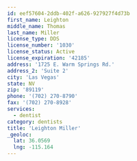 ```yaml
---
id: eef57604-2ddb-402f-a626-927927f4d73b
first_name: Leighton
middle_name: Thomas
last_name: Miller
license_type: DDS
license_number: '1030'
license_status: Active
license_expiration: '42185'
address: '1725 E. Warm Springs Rd.'
address_2: 'Suite 2'
city: 'Las Vegas'
state: NV
zip: '89119'
phone: '(702) 270-8790'
fax: '(702) 270-8928'
services:
  - dentist
category: dentists
title: 'Leighton Miller'
_geoloc:
  lat: 36.0569
  lng: -115.164
---
```

